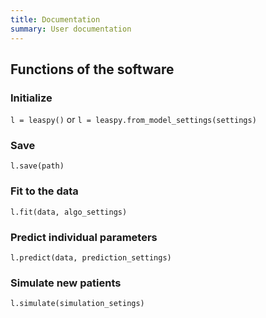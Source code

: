 ```yaml
---
title: Documentation
summary: User documentation
---
```


## Functions of the software

### Initialize

`l = leaspy()` or `l = leaspy.from_model_settings(settings)`

### Save

`l.save(path)`

### Fit to the data

`l.fit(data, algo_settings)`

### Predict individual parameters

`l.predict(data, prediction_settings)`

### Simulate new patients

`l.simulate(simulation_setings)`
